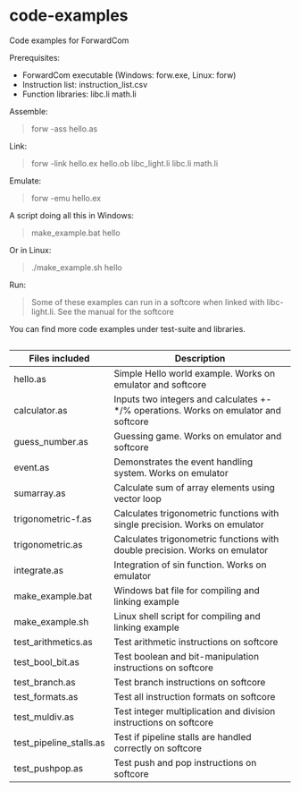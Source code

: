 # code-examples
Code examples for ForwardCom

Prerequisites:
* ForwardCom executable (Windows: forw.exe, Linux: forw)
* Instruction list: instruction_list.csv
* Function libraries: libc.li math.li

Assemble:
> forw -ass hello.as

Link:
> forw -link hello.ex hello.ob libc_light.li libc.li math.li

Emulate:
> forw -emu hello.ex

A script doing all this in Windows:
> make_example.bat hello

Or in Linux: 
>./make_example.sh hello

Run:
>Some of these examples can run in a softcore when linked with libc-light.li. 
>See the manual for the softcore


You can find more code examples under test-suite and libraries.

##

Files included |  Description
--- | ---
hello.as  |  Simple Hello world example. Works on emulator and softcore
calculator.as   |    Inputs two integers and calculates +-*/% operations. Works on emulator and softcore
guess_number.as  |   Guessing game. Works on emulator and softcore
event.as  |   Demonstrates the event handling system. Works on emulator
sumarray.as  |  Calculate sum of array elements using vector loop 
trigonometric-f.as  |  Calculates trigonometric functions with single precision. Works on emulator
trigonometric.as  |  Calculates trigonometric functions with double precision. Works on emulator
integrate.as  |  Integration of sin function. Works on emulator
make_example.bat  |   Windows bat file for compiling and linking example
make_example.sh  |  Linux shell script for compiling and linking example
test_arithmetics.as  |  Test arithmetic instructions on softcore
test_bool_bit.as  |  Test boolean and bit-manipulation instructions on softcore
test_branch.as  |  Test branch instructions on softcore
test_formats.as  |  Test all instruction formats on softcore
test_muldiv.as  |  Test integer multiplication and division instructions on softcore
test_pipeline_stalls.as  |  Test if pipeline stalls are handled correctly on softcore
test_pushpop.as  |  Test push and pop instructions on softcore


